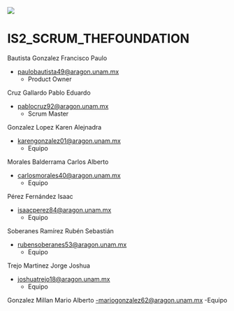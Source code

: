 ![](https://i.kym-cdn.com/entries/icons/original/000/031/994/Screen_Shot_2019-12-02_at_11.23.01_AM.png)
# IS2_SCRUM_THEFOUNDATION

Bautista Gonzalez Francisco Paulo
- paulobautista49@aragon.unam.mx
  - Product Owner

Cruz Gallardo Pablo Eduardo
- pablocruz92@aragon.unam.mx
  - Scrum Master

Gonzalez Lopez Karen Alejnadra
- karengonzalez01@aragon.unam.mx
  - Equipo

Morales Balderrama Carlos Alberto
- carlosmorales40@aragon.unam.mx
  - Equipo

Pérez Fernández Isaac
- isaacperez84@aragon.unam.mx
  - Equipo

Soberanes Ramírez Rubén Sebastián
- rubensoberanes53@aragon.unam.mx
  - Equipo

Trejo Martinez Jorge Joshua
- joshuatrejo18@aragon.unam.mx
  - Equipo
 
Gonzalez Millan Mario Alberto
-mariogonzalez62@aragon.unam.mx
  -Equipo
